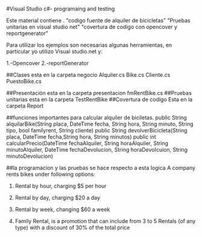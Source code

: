 #Visual Studio c#- programaing and testing

Este material contiene .
"codigo fuente de alquiler de bicicletas"
"Pruebas unitarias en visual studio net"
"covertura de codigo con opencover y reportgenerator"


Para utilizar los ejemplos son necesarias algunas herramientas, en particular yo utilizo Visual studio.net y:

1.-Opencover
2.-reportGenerator

##Clases
esta en la carpeta negocio
	Alquiler.cs
	Bike.cs
	Cliente.cs
	PuestoBike.cs

##Presentación
esta en la carpeta presentacion
	fmRentBike.cs
##Pruebas unitarias
	esta en la carpeta TestRentBike
##Covertura de codigo
	Esta en la carpeta Report

##funciones importantes para calcular alquiler de biciletas.
	 public String alquilarBike(String placa, DateTime fecha, String hora, String minuto, String tipo, bool familyrent, String cliente)
         public String devolverBicicleta(String placa, DateTime fecha,String hora, String minutos)
         public int calcularPrecio(DateTime fechaAlquiler, String horaAlquiler, String minutoAlquiler, DateTime fechaDevolucion, String 						   horaDevolcuion, String minutoDevolucion)
      



##la programacion y las pruebas se hace respecto a esta logica
A company rents bikes under following options:


1. Rental by hour, charging $5 per hour

2. Rental by day, charging $20 a day

3. Rental by week, changing $60 a week

4. Family Rental, is a promotion that can include from 3 to 5 Rentals (of any type) with a discount of 30% of the total price

